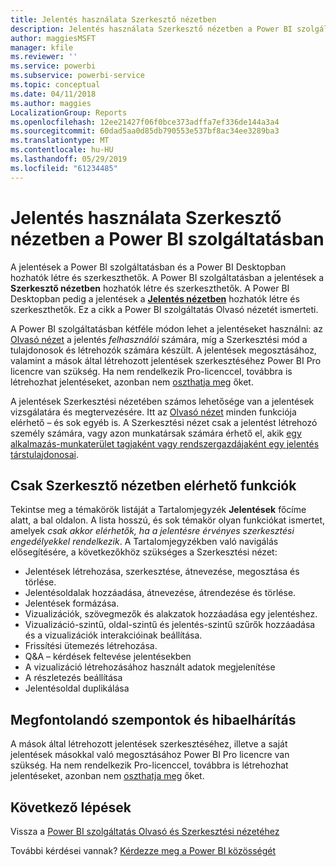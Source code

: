 ```yaml
---
title: Jelentés használata Szerkesztő nézetben
description: Jelentés használata Szerkesztő nézetben a Power BI szolgáltatásban
author: maggiesMSFT
manager: kfile
ms.reviewer: ''
ms.service: powerbi
ms.subservice: powerbi-service
ms.topic: conceptual
ms.date: 04/11/2018
ms.author: maggies
LocalizationGroup: Reports
ms.openlocfilehash: 12ee21427f06f0bce373adffa7ef336de144a3a4
ms.sourcegitcommit: 60dad5aa0d85db790553e537bf8ac34ee3289ba3
ms.translationtype: MT
ms.contentlocale: hu-HU
ms.lasthandoff: 05/29/2019
ms.locfileid: "61234485"
---
```

# <a name="interact-with-a-report-in-editing-view-in-power-bi-service"></a>Jelentés használata Szerkesztő nézetben a Power BI szolgáltatásban
A jelentések a Power BI szolgáltatásban és a Power BI Desktopban hozhatók létre és szerkeszthetők. A Power BI szolgáltatásban a jelentések a **Szerkesztő nézetben** hozhatók létre és szerkeszthetők. A Power BI Desktopban pedig a jelentések a [**Jelentés nézetben**](desktop-report-view.md) hozhatók létre és szerkeszthetők. Ez a cikk a Power BI szolgáltatás Olvasó nézetét ismerteti. 

A Power BI szolgáltatásban kétféle módon lehet a jelentéseket használni: az [Olvasó nézet](consumer/end-user-reading-view.md) a jelentés *felhasználói* számára, míg a Szerkesztési mód a tulajdonosok és létrehozók számára készült.  A jelentések megosztásához, valamint a mások által létrehozott jelentések szerkesztéséhez Power BI Pro licencre van szükség. Ha nem rendelkezik Pro-licenccel, továbbra is létrehozhat jelentéseket, azonban nem [oszthatja meg](service-share-reports.md) őket.    

A jelentések Szerkesztési nézetében számos lehetősége van a jelentések vizsgálatára és megtervezésére. Itt az [Olvasó nézet](consumer/end-user-reading-view.md) minden funkciója elérhető – és sok egyéb is. A Szerkesztési nézet csak a jelentést létrehozó személy számára, vagy azon munkatársak számára érhető el, akik [egy alkalmazás-munkaterület tagjaként vagy rendszergazdájaként egy jelentés társtulajdonosai](service-create-distribute-apps.md).

## <a name="functionality-only-available-in-editing-view"></a>Csak Szerkesztő nézetben elérhető funkciók
Tekintse meg a témakörök listáját a Tartalomjegyzék **Jelentések** főcíme alatt, a bal oldalon. A lista hosszú, és sok témakör olyan funkciókat ismertet, amelyek *csak akkor elérhetők, ha a jelentésre érvényes szerkesztési engedélyekkel rendelkezik*.  A Tartalomjegyzékben való navigálás elősegítésére, a következőkhöz szükséges a Szerkesztési nézet:

* Jelentések létrehozása, szerkesztése, átnevezése, megosztása és törlése.
* Jelentésoldalak hozzáadása, átnevezése, átrendezése és törlése.
* Jelentések formázása.
* Vizualizációk, szövegmezők és alakzatok hozzáadása egy jelentéshez.
* Vizualizáció-szintű, oldal-szintű és jelentés-szintű szűrők hozzáadása és a vizualizációk interakcióinak beállítása.
* Frissítési ütemezés létrehozása.
* Q&A – kérdések feltevése jelentésekben
* A vizualizáció létrehozásához használt adatok megjelenítése 
* A részletezés beállítása
* Jelentésoldal duplikálása

## <a name="considerations-and-troubleshooting"></a>Megfontolandó szempontok és hibaelhárítás
A mások által létrehozott jelentések szerkesztéséhez, illetve a saját jelentések másokkal való megosztásához Power BI Pro licencre van szükség.  Ha nem rendelkezik Pro-licenccel, továbbra is létrehozhat jelentéseket, azonban nem [oszthatja meg](service-share-reports.md) őket.


## <a name="next-steps"></a>Következő lépések
Vissza a [Power BI szolgáltatás Olvasó és Szerkesztési nézetéhez](consumer/end-user-reading-view.md)

További kérdései vannak? [Kérdezze meg a Power BI közösségét](http://community.powerbi.com/)

